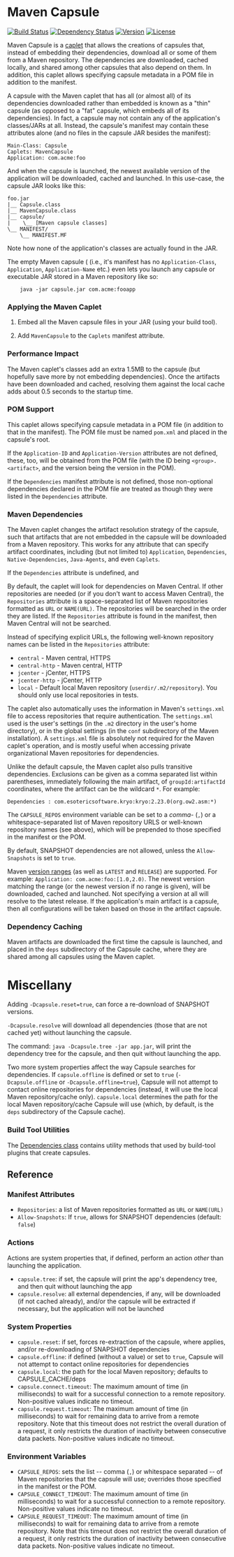# Maven Capsule
[![Build Status](https://travis-ci.org/puniverse/capsule-maven.svg)](https://travis-ci.org/puniverse/capsule-maven) [![Dependency Status](https://www.versioneye.com/user/projects/54fa8f404f3108b7d2000407/badge.svg?style=flat)](https://www.versioneye.com/user/projects/54fa8f404f3108b7d2000407) [![Version](https://img.shields.io/maven-central/v/co.paralleluniverse/capsule-maven.svg?style=flat)](https://github.com/puniverse/capsule-maven/releases) [![License](http://img.shields.io/badge/license-EPL-blue.svg?style=flat)](https://www.eclipse.org/legal/epl-v10.html)

Maven Capsule is a [caplet](https://github.com/puniverse/capsule) that allows the creations of capsules that, instead of embedding their dependencies, download all or some of them from a Maven repository. The dependencies are downloaded, cached locally, and shared among other capsules that also depend on them. In addition, this caplet allows specifying capsule metadata in a POM file in addition to the manifest.

A capsule with the Maven caplet that has all (or almost all) of its dependencies downloaded rather than embedded is known as a "thin" capsule (as opposed to a "fat" capsule, which embeds all of its dependencies). In fact, a capsule may not contain any of the application's classes/JARs at all. Instead, the capsule's manifest may contain these attributes alone (and no files in the capsule JAR besides the manifest):

    Main-Class: Capsule
    Caplets: MavenCapsule
    Application: com.acme:foo

And when the capsule is launched, the newest available version of the application will be downloaded, cached and launched. In this use-case, the capsule JAR looks like this:

    foo.jar
    |__ Capsule.class
    |__ MavenCapsule.class
    |__ capsule/
    |    \__ [Maven capsule classes]
    \__ MANIFEST/
        \__ MANIFEST.MF

Note how none of the application's classes are actually found in the JAR.

The empty Maven capsule ( (i.e., it's manifest has no `Application-Class`, `Application`, `Application-Name` etc.) even lets you launch any capsule or executable JAR stored in a Maven repository like so:

        java -jar capsule.jar com.acme:fooapp

### Applying the Maven Caplet

1. Embed all the Maven capsule files in your JAR (using your build tool).

2. Add `MavenCapsule` to the `Caplets` manifest attribute.

### Performance Impact

The Maven caplet's classes add an extra 1.5MB to the capsule (but hopefully save more by not embedding dependencies). Once the artifacts have been downloaded and cached, resolving them against the local cache adds about 0.5 seconds to the startup time.


### POM Support

This caplet allows specifying capsule metadata in a POM file (in addition to that in the manifest). The POM file must be named `pom.xml` and placed in the capsule's root.

If the `Application-ID` and `Application-Version` attributes are not defined, these, too, will be obtained from the POM file (with the ID being `<group>.<artifact>`, and the version being the version in the POM).

If the `Dependencies` manifest attribute is not defined, those non-optional dependencies declared in the POM file are treated as though they were listed in the `Dependencies` attribute.

### Maven Dependencies

The Maven caplet changes the artifact resolution strategy of the capsule, such that artifacts that are not embedded in the capsule will be downloaded from a Maven repository. This works for any attribute that can specify artifact coordinates, including (but not limited to) `Application`, `Dependencies`, `Native-Dependencies`, `Java-Agents`, and even `Caplets`.

If the `Dependencies` attribute is undefined, and

By default, the caplet will look for dependencies on Maven Central. If other repositories are needed (or if you don't want to access Maven Central), the `Repositories` attribute is a space-separated list of Maven repositories formatted as `URL` or `NAME(URL)`. The repositories will be searched in the order they are listed. If the `Repositories` attribute is found in the manifest, then Maven Central will not be searched.

Instead of specifying explicit URLs, the following well-known repository names can be listed in the `Repositories` attribute:

* `central` - Maven central, HTTPS
* `central-http` - Maven central, HTTP
* `jcenter` - jCenter, HTTPS
* `jcenter-http` - jCenter, HTTP
* `local` - Default local Maven repository (`userdir/.m2/repository`). You should only use local repositories in tests.

The caplet also automatically uses the information in Maven's `settings.xml` file to access repositories that require authentication. The `settings.xml` used is the user's settings (in the `.m2` directory in the user's home directory), or in the global settings (in the `conf` subdirectory of the Maven installation). A `settings.xml` file is absolutely not required for the Maven caplet's operation, and is mostly useful when accessing private organizational Maven repositories for dependencies.

Unlike the default capsule, the Maven caplet also pulls transitive dependencies. Exclusions can be given as a comma separated list within parentheses, immediately following the main artifact, of `groupId:artifactId` coordinates, where the artifact can be the wildcard `*`. For example:

    Dependencies : com.esotericsoftware.kryo:kryo:2.23.0(org.ow2.asm:*)

The `CAPSULE_REPOS` environment variable can be set to a *comma-* (`,`) or a whitespace-separated list of Maven repository URLS or well-known repository names (see above), which will be prepended to those specified in the manifest or the POM.

By default, SNAPSHOT dependencies are not allowed, unless the `Allow-Snapshots` is set to `true`.

Maven [version ranges](http://maven.apache.org/enforcer/enforcer-rules/versionRanges.html) (as well as `LATEST` and `RELEASE`) are supported. For example: `Application: com.acme:foo:[1.0,2.0)`. The newest version matching the range (or the newest version if no range is given), will be downloaded, cached and launched. Not specifying a version at all will resolve to the latest release. If the application's main artifact is a capsule, then all configurations will be taken based on those in the artifact capsule.

### Dependency Caching

Maven artifacts are downloaded the first time the capsule is launched, and placed in the `deps` subdirectory of the Capsule cache, where they are shared among all capsules using the Maven caplet.

# Miscellany

Adding `-Dcapsule.reset=true`, can force a re-download of SNAPSHOT versions.

`-Dcapsule.resolve` will download all dependencies (those that are not cached yet) without launching the capsule.

The command: `java -Dcapsule.tree -jar app.jar`, will print the dependency tree for the capsule, and then quit without launching the app.

Two more system properties affect the way Capsule searches for dependencies. If `capsule.offline` is defined or set to `true` (`-Dcapsule.offline` or `-Dcapsule.offline=true`), Capsule will not attempt to contact online repositories for dependencies (instead, it will use the local Maven repository/cache only). `capsule.local` determines the path for the local Maven repository/cache Capsule will use (which, by default, is the `deps` subdirectory of the Capsule cache).

### Build Tool Utilities

The [Dependencies class](https://github.com/puniverse/capsule-maven/blob/master/src/main/java/capsule/Dependencies.java) contains utility methods that used by build-tool plugins that create capsules.

## Reference

### Manifest Attributes

* `Repositories`: a list of Maven repositories formatted as `URL` or `NAME(URL)`
* `Allow-Snapshots`: If `true`, allows for SNAPSHOT dependencies (default: `false`)

### Actions

Actions are system properties that, if defined, perform an action *other* than launching the application.

* `capsule.tree`: if set, the capsule will print the app's dependency tree, and then quit without launching the app
* `capsule.resolve`: all external dependencies, if any, will be downloaded (if not cached already), and/or the capsule will be extracted if necessary, but the application will not be launched

### System Properties

* `capsule.reset`: if set, forces re-extraction of the capsule, where applies, and/or re-downloading of SNAPSHOT dependencies
* `capsule.offline`: if defined (without a value) or set to `true`, Capsule will not attempt to contact online repositories for dependencies
* `capsule.local`: the path for the local Maven repository; defaults to CAPSULE_CACHE/deps
* `capsule.connect.timeout`: The maximum amount of time (in milliseconds) to wait for a successful connection to a remote repository. Non-positive values indicate no timeout.
* `capsule.request.timeout`: The maximum amount of time (in milliseconds) to wait for remaining data to arrive from a remote repository. Note that this timeout does not restrict the overall duration of a request, it only restricts the duration of inactivity between consecutive data packets. Non-positive values indicate no timeout.


### Environment Variables

* `CAPSULE_REPOS`: sets the list -- comma (`,`) or whitespace separated -- of Maven repositories that the capsule will use; overrides those specified in the manifest or the POM.
* `CAPSULE_CONNECT_TIMEOUT`: The maximum amount of time (in milliseconds) to wait for a successful connection to a remote repository. Non-positive values indicate no timeout.
* `CAPSULE_REQUEST_TIMEOUT`: The maximum amount of time (in milliseconds) to wait for remaining data to arrive from a remote repository. Note that this timeout does not restrict the overall duration of a request, it only restricts the duration of inactivity between consecutive data packets. Non-positive values indicate no timeout.
